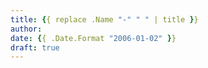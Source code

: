 ```yaml
---
title: {{ replace .Name "-" " " | title }}
author:
date: {{ .Date.Format "2006-01-02" }}
draft: true
---
```

